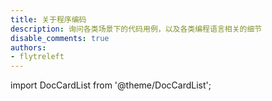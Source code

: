 ```yaml
---
title: 关于程序编码
description: 询问各类场景下的代码用例，以及各类编程语言相关的细节
disable_comments: true
authors:
- flytreleft
---
```


import DocCardList from '@theme/DocCardList';


<DocCardList />
